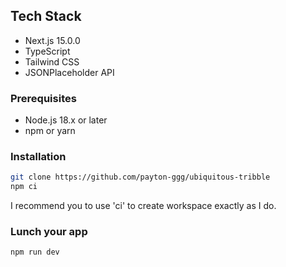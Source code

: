 ## Tech Stack

- Next.js 15.0.0
- TypeScript
- Tailwind CSS
- JSONPlaceholder API

### Prerequisites

- Node.js 18.x or later
- npm or yarn

### Installation

```bash
git clone https://github.com/payton-ggg/ubiquitous-tribble
npm ci
```

I recommend you to use 'ci' to create workspace exactly as I do.

### Lunch your app

```bash
npm run dev
```
